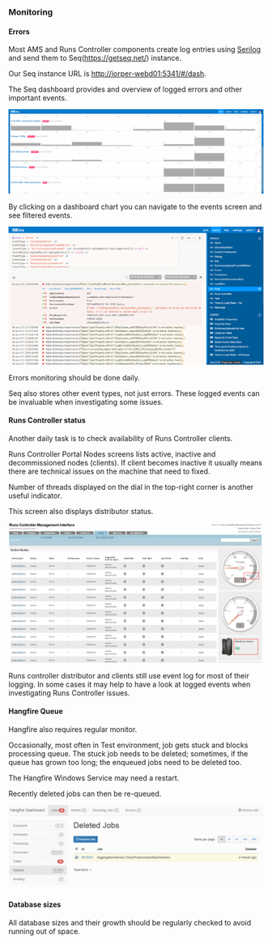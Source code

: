 ### Monitoring

#### Errors

Most AMS and Runs Controller components create log entries using [Serilog](https://serilog.net/) and send them to Seq(https://getseq.net/) instance.

Our Seq instance URL is [http://iorper-webd01:5341/#/dash](http://iorper-webd01:5341/#/dash).

The Seq dashboard provides and overview of logged errors and other important events.

<!--![Seq Dashboard](Screenshots/SeqDashboard.png) -->
![Seq Dashboard](https://raw.githubusercontent.com/dusan-tkac/documentation/master/structurizr/Documentation/Screenshots/SeqDashboard.png)

By clicking on a dashboard chart you can navigate to the events screen and see filtered events.

<!--![Seq Events](Screenshots/SeqEvents.png) -->
![Seq Events](https://raw.githubusercontent.com/dusan-tkac/documentation/master/structurizr/Documentation/Screenshots/SeqEvents.png)

Errors monitoring should be done daily.

Seq also stores other event types, not just errors. These logged events can be invaluable when investigating some issues.

#### Runs Controller status

Another daily task is to check availability of Runs Controller clients.

Runs Controller Portal Nodes screens lists active, inactive and decommissioned nodes (clients).
If client becomes inactive it usually means there are technical issues on the machine that need to fixed.

Number of threads displayed on the dial in the top-right corner is another useful indicator.

This screen also displays distributor status.

<!--![Runs Controller Nodes](Screenshots/RunsControllerNodes.png) -->
![Runs Controller Nodes](https://raw.githubusercontent.com/dusan-tkac/documentation/master/structurizr/Documentation/Screenshots/RunsControllerNodes.png)

Runs controller distributor and clients still use event log for most of their logging.
In some cases it may help to have a look at logged events when investigating Runs Controller issues.

#### Hangfire Queue

Hangfire also requires regular monitor.

Occasionally, most often in Test environment, job gets stuck and blocks processing queue.
The stuck job needs to be deleted; sometimes, if the queue has grown too long; the enqueued jobs need to be deleted too.

The Hangfire Windows Service may need a restart.

Recently deleted jobs can then be re-queued.

<!--![Hangfire - deleted jobs](Screenshots/HangfireDeletedJobs.png) -->
![Hangfire - deleted jobs](https://raw.githubusercontent.com/dusan-tkac/documentation/master/structurizr/Documentation/Screenshots/HangfireDeletedJobs.png)


#### Database sizes

All database sizes and their growth should be regularly checked to avoid running out of space.